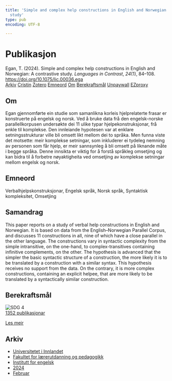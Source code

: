```yaml
---
title: 'Simple and complex help constructions in English and Norwegian: A contrastive
  study'
type: pub
encoding: UTF-8

---
```

<h1>Publikasjon</h1>
<article id="csl-bib-container-8XH83MVD" class="csl-bib-container">
  <div class="csl-bib-body"> <div class="csl-entry">Egan, T. (2024). Simple and complex help constructions in English and Norwegian: A contrastive study. <i>Languages in Contrast</i>, <i>24</i>(1), 84–108. <a href="https://doi.org/10.1075/lic.00036.ega">https://doi.org/10.1075/lic.00036.ega</a></div> </div>
  <div class="csl-bib-buttons">
    <a href="#taxonomy-article-8XH83MVD" alt="archive" class="csl-bib-button">Arkiv</a>
    <a href="https://app.cristin.no/results/show.jsf?id=2247704" alt="Cristin" class="csl-bib-button">Cristin</a>
    <a href="http://zotero.org/groups/5881554/items/8XH83MVD" alt="Zotero" class="csl-bib-button">Zotero</a>
    <a href="#keywords-article-8XH83MVD" alt="keywords" class="csl-bib-button">Emneord</a>
    <a href="#about-article-8XH83MVD" alt="about_pub" class="csl-bib-button">Om</a>
    <a href="#sdg-article-8XH83MVD" alt="sdg" class="csl-bib-button">Berekraftsmål</a>
    <a href="https://doi.org/10.1075/lic.00036.ega" alt="Unpaywall" class="csl-bib-button">Unpaywall</a>
    <a href="https://doi.org/10.1075/lic.00036.ega" alt="EZproxy" class="csl-bib-button">EZproxy</a>
  </div>
  <div id="csl-bib-meta-container-8XH83MVD"></div>
</article>
<div id="csl-bib-meta-8XH83MVD" class="csl-bib-meta">
  <article id="about-article-8XH83MVD" class="about_pub-article">
    <h1>Om</h1>
    Egan gjennomførte ein studie som samanlikna korleis hjelprelaterte frasar er konstruerte på engelsk og norsk. Ved å bruke data frå den engelsk-norske parallellkorpusen undersøkte dei 11 ulike typar hjelpekonstruksjonar, frå enkle til komplekse. Den innleiande hypotesen var at enklare setningsstrukturar ville bli omsett likt mellom dei to språka. Men funna viste det motsette: meir komplekse setningar, som inkluderer ei tydeleg nemning av personen som får hjelp, er meir sannsynleg å bli omsett på liknande måte i begge språka. Denne innsikta er viktig for å forstå språkleg omsetjing og kan bidra til å forbetre nøyaktigheita ved omsetjing av komplekse setningar mellom engelsk og norsk.
  </article>
  <article id="keywords-article-8XH83MVD" class="keywords-article">
    <h1>Emneord</h1>
    Verbalhjelpskonstruksjonar, Engelsk språk, Norsk språk, Syntaktisk kompleksitet, Omsetjing
  </article>
  <article id="abstract-article-8XH83MVD" class="abstract-article">
    <h1>Samandrag</h1>
    This paper reports on a study of verbal help constructions in English and Norwegian. It is based on data from the English–Norwegian Parallel Corpus, and discusses 11 constructions in all, nine of which have a close parallel in the other language. The constructions vary in syntactic complexity from the simple intransitive, on the one-hand, to complex-transitives containing infinitive complements, on the other. The hypothesis is advanced that the simpler the basic syntactic structure of a construction, the more likely it is to be translated by a construction with a similar syntax. This hypothesis receives no support from the data. On the contrary, it is more complex constructions, containing an explicit helpee, that are more likely to be translated by a syntactically similar construction.
  </article>
  <article id="sdg-article-8XH83MVD" class="sdg-article">
    <h1>Berekraftsmål</h1>
    <div class="sdg-container"><div id="sdg4" class="sdg">
        <img src="{{< params subfolder >}}images/sdg/sdg04_nn.png" class="image" alt="SDG 4">
        <div class="sdg-overlay">
          <a href="{{< params subfolder >}}nn/archive/?sdg=4#archive" class="sdg-publication-count"><span>1352</span> publikasjonar</a>
          <p><a href="https://fn.no/om-fn/fns-baerekraftsmaal/god-utdanning?lang=nno-NO" class="sdg-read-more">Les meir</a></p>
        </div>
      </div></div>
  </article>
  <article id="taxonomy-article-8XH83MVD" class="taxonomy-article">
    <h1>Arkiv</h1>
    <ul>
      <li><a href="{{< params subfolder >}}nn/archive/?key=3DCRN523">Universitetet i Innlandet</a></li>
      <li><a href="{{< params subfolder >}}nn/archive/?key=WYNZA47F">Fakultet for lærerutdanning og pedagogikk</a></li>
      <li><a href="{{< params subfolder >}}nn/archive/?key=THSB4HN9">Institutt for engelsk</a></li>
      <li><a href="{{< params subfolder >}}nn/archive/?key=R6X9LRW4">2024</a></li>
      <li><a href="{{< params subfolder >}}nn/archive/?key=FDTHDVXS">Februar</a></li>
    </ul>
  </article>
</div>
